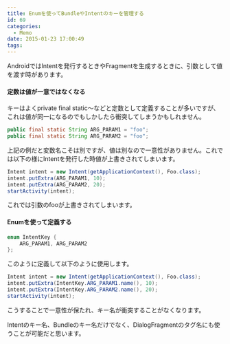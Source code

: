 ```yaml
---
title: Enumを使ってBundleやIntentのキーを管理する
id: 69
categories:
  - Memo
date: 2015-01-23 17:00:49
tags:
---
```


AndroidではIntentを発行するときやFragmentを生成するときに、引数として値を渡す時があります。

<!--more-->

#### 定数は値が一意ではなくなる

キーはよくprivate final static～などと定数として定義することが多いですが、これは値が同一になるのでもしかしたら衝突してしまうかもしれません。

```java
public final static String ARG_PARAM1 = "foo";
public final static String ARG_PARAM2 = "foo";
```

上記の例だと変数名こそは別ですが、値は別なので一意性がありません。これでは以下の様にIntentを発行した時値が上書きされてしまいます。

```java
Intent intent = new Intent(getApplicationContext(), Foo.class);
intent.putExtra(ARG_PARAM1, 10);
intent.putExtra(ARG_PARAM2, 20);
startActivity(intent);
```

これでは引数のfooが上書きされてしまいます。

#### Enumを使って定義する

```java
enum IntentKey {
	ARG_PARAM1, ARG_PARAM2
};
```

このように定義して以下のように使用します。

```java
Intent intent = new Intent(getApplicationContext(), Foo.class);
intent.putExtra(IntentKey.ARG_PARAM1.name(), 10);
intent.putExtra(IntentKey.ARG_PARAM2.name(), 20);
startActivity(intent);
```

こうすることで一意性が保たれ、キー名が衝突することがなくなります。

Intentのキー名、Bundleのキー名だけでなく、DialogFragmentのタグ名にも使うことが可能だと思います。
